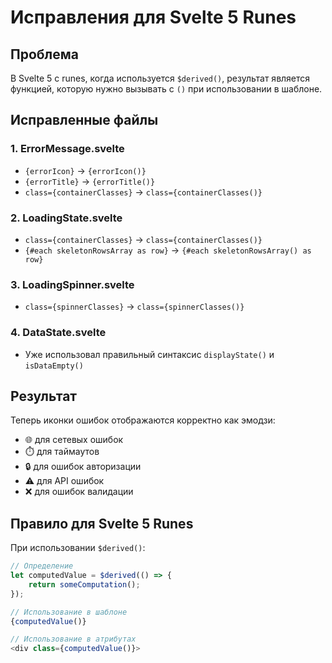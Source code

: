 # Исправления для Svelte 5 Runes

## Проблема
В Svelte 5 с runes, когда используется `$derived()`, результат является функцией, которую нужно вызывать с `()` при использовании в шаблоне.

## Исправленные файлы

### 1. ErrorMessage.svelte
- `{errorIcon}` → `{errorIcon()}`
- `{errorTitle}` → `{errorTitle()}`
- `class={containerClasses}` → `class={containerClasses()}`

### 2. LoadingState.svelte
- `class={containerClasses}` → `class={containerClasses()}`
- `{#each skeletonRowsArray as row}` → `{#each skeletonRowsArray() as row}`

### 3. LoadingSpinner.svelte
- `class={spinnerClasses}` → `class={spinnerClasses()}`

### 4. DataState.svelte
- Уже использовал правильный синтаксис `displayState()` и `isDataEmpty()`

## Результат
Теперь иконки ошибок отображаются корректно как эмодзи:
- 🌐 для сетевых ошибок
- ⏱️ для таймаутов
- 🔒 для ошибок авторизации
- ⚠️ для API ошибок
- ❌ для ошибок валидации

## Правило для Svelte 5 Runes
При использовании `$derived()`:
```javascript
// Определение
let computedValue = $derived(() => {
    return someComputation();
});

// Использование в шаблоне
{computedValue()}

// Использование в атрибутах
<div class={computedValue()}>
```